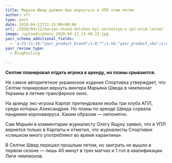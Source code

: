 ```yaml
---
title: Марьян Швед должен был вернуться в УПЛ этим летом
author: xfr
type: post
date: 2020-04-12T11:15:00+00:00
url: /2020/04/12/maryan-shved-dolzhen-byl-vernutsya-v-upl-etim-letom/
image: /uploads/photo_2020-04-12_13-40-21.jpg
yasr_schema_additional_fields:
  - 'a:22:{s:18:"yasr_product_brand";s:0:"";s:16:"yasr_product_sku";s:0:"";s:37:"yasr_product_global_identifier_select";s:5:"gtin8";s:36:"yasr_product_global_identifier_value";s:0:"";s:18:"yasr_product_price";s:0:"";s:27:"yasr_product_price_currency";s:0:"";s:30:"yasr_product_price_valid_until";s:0:"";s:31:"yasr_product_price_availability";s:12:"Discontinued";s:22:"yasr_product_price_url";s:0:"";s:26:"yasr_localbusiness_address";s:0:"";s:29:"yasr_localbusiness_pricerange";s:0:"";s:28:"yasr_localbusiness_telephone";s:0:"";s:20:"yasr_recipe_cooktime";s:0:"";s:23:"yasr_recipe_description";s:0:"";s:20:"yasr_recipe_keywords";s:0:"";s:21:"yasr_recipe_nutrition";s:0:"";s:20:"yasr_recipe_preptime";s:0:"";s:26:"yasr_recipe_recipecategory";s:0:"";s:25:"yasr_recipe_recipecuisine";s:0:"";s:28:"yasr_recipe_recipeingredient";s:0:"";s:30:"yasr_recipe_recipeinstructions";s:0:"";s:17:"yasr_recipe_video";s:0:"";}'
yasr_review_type:
  - BlogPosting

---
```

**Селтик планировал отдать игрока в аренду, но планы срываются.**

Не самое авторитетное украинское издание Спортивка утверждает, что Селтик планировал вернуть вингера Марьяна Шведа в чемпионат Украины в летнее трансферное окно.

На аренду экс-игрока Карпат претендовали якобы три клуба АПЛ, среди которых Александрия. Но планы по аренде Шведа сорвала пандемия коронавируса. Каким образом &#8212; непонятно.

Сам Марьян в комментарии журналисту Олегу Ящуку заявил, что в УПЛ вернется только в Карпаты и отметил, что журналисты Спортивки «слишком много употребляют во время карантина».

В Селтик Швед перешел прошлым летом, но заиграть не вышло в первом сезоне &#8212; лишь 40 минут в трех матчах и 1 гол в квалификации Лиги чемпионов.
